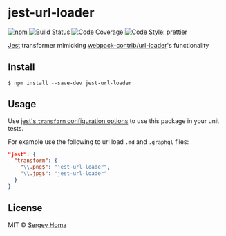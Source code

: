# jest-url-loader

[![npm](https://img.shields.io/npm/v/jest-url-loader.svg)](https://www.npmjs.com/package/jest-url-loader)
[![Build Status](https://travis-ci.org/keplersj/jest-url-loader.svg?branch=master)](https://travis-ci.org/keplersj/jest-url-loader)
[![Code Coverage](https://codecov.io/gh/keplersj/jest-url-loader/branch/master/graph/badge.svg)](https://codecov.io/gh/keplersj/jest-url-loader)
[![Code Style: prettier](https://img.shields.io/badge/code_style-prettier-ff69b4.svg)](https://github.com/prettier/prettier)


[Jest](https://facebook.github.io/jest/) transformer mimicking [webpack-contrib/url-loader](https://github.com/webpack-contrib/url-loader)'s functionality

## Install

```
$ npm install --save-dev jest-url-loader
```

## Usage

Use [jest's `transform` configuration options](https://facebook.github.io/jest/docs/en/configuration.html#transform-object-string-string) to use this package in your unit tests.

For example use the following to url load `.md` and `.graphql` files:

```json
"jest": {
  "transform": {
    "\\.png$": "jest-url-loader",
    "\\.jpg$": "jest-url-loader"
  }
}
```

## License

MIT © [Sergey Homa](https://github.com/srghma)
